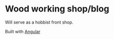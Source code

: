
# Wood working shop/blog

Will serve as a hobbist  front shop. 

Built with [Angular](https://angular.io)